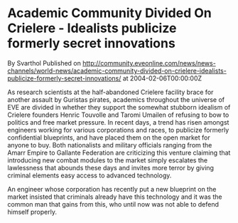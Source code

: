 # Academic Community Divided On Crielere - Idealists publicize formerly secret innovations
By Svarthol
Published on http://community.eveonline.com/news/news-channels/world-news/academic-community-divided-on-crielere-idealists-publicize-formerly-secret-innovations/ at 2004-02-06T00:00:00Z

As research scientists at the half-abandoned Crielere facility brace for another assault by Guristas pirates, academics throughout the universe of EVE are divided in whether they support the somewhat stubborn idealism of Crielere founders Henric Touvolle and Taromi Umailen of refusing to bow to politics and free market pressure. In recent days, a trend has risen amongst engineers working for various corporations and races, to publicize formerly confidential blueprints, and have placed them on the open market for anyone to buy. Both nationalists and military officials ranging from the Amarr Empire to Gallante Federation are criticizing this venture claiming that introducing new combat modules to the market simply escalates the lawlessness that abounds these days and invites more terror by giving criminal elements easy access to advanced technology.  
  
An engineer whose corporation has recently put a new blueprint on the market insisted that criminals already have this technology and it was the common man that gains from this, who until now was not able to defend himself properly.


